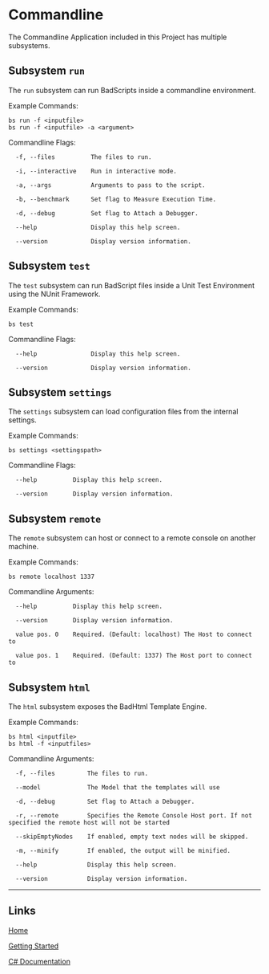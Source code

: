 # Commandline

The Commandline Application included in this Project has multiple subsystems.

## Subsystem `run`

The `run` subsystem can run BadScripts inside a commandline environment.

Example Commands:
```
bs run -f <inputfile>
bs run -f <inputfile> -a <argument>
```

Commandline Flags:
```
  -f, --files          The files to run.

  -i, --interactive    Run in interactive mode.

  -a, --args           Arguments to pass to the script.

  -b, --benchmark      Set flag to Measure Execution Time.

  -d, --debug          Set flag to Attach a Debugger.

  --help               Display this help screen.

  --version            Display version information.
```

## Subsystem `test`

The `test` subsystem can run BadScript files inside a Unit Test Environment using the NUnit Framework.

Example Commands:
```
bs test
```

Commandline Flags:
```
  --help               Display this help screen.

  --version            Display version information.
```


## Subsystem `settings`

The `settings` subsystem can load configuration files from the internal settings.

Example Commands:
```
bs settings <settingspath>
```

Commandline Flags:
```
  --help          Display this help screen.

  --version       Display version information.
```

## Subsystem `remote`

The `remote` subsystem can host or connect to a remote console on another machine.

Example Commands:
```
bs remote localhost 1337
```

Commandline Arguments:
```
  --help          Display this help screen.

  --version       Display version information.

  value pos. 0    Required. (Default: localhost) The Host to connect to

  value pos. 1    Required. (Default: 1337) The Host port to connect to
```

## Subsystem `html`

The `html` subsystem exposes the BadHtml Template Engine.

Example Commands:
```
bs html <inputfile>
bs html -f <inputfiles>
```

Commandline Arguments:
```
  -f, --files         The files to run.

  --model             The Model that the templates will use

  -d, --debug         Set flag to Attach a Debugger.

  -r, --remote        Specifies the Remote Console Host port. If not specified the remote host will not be started

  --skipEmptyNodes    If enabled, empty text nodes will be skipped.

  -m, --minify        If enabled, the output will be minified.

  --help              Display this help screen.

  --version           Display version information.
```


___

## Links

[Home](https://bytechkr.github.io/BadScript2/)

[Getting Started](https://bytechkr.github.io/BadScript2/GettingStarted.html)

[C# Documentation](https://bytechkr.github.io/BadScript2/reference/index.html)
